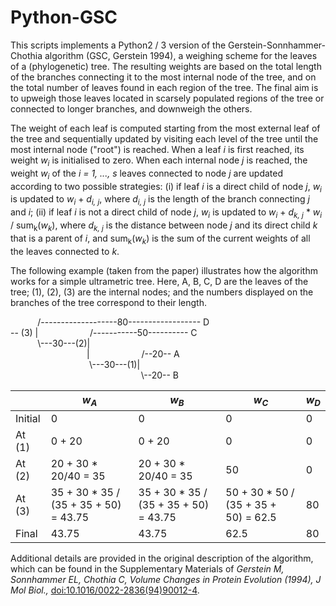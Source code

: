 # Python-GSC

This scripts implements a Python2 / 3 version of the Gerstein-Sonnhammer-Chothia algorithm (GSC, Gerstein 1994), a weighing scheme for the leaves of a (phylogenetic) tree. The resulting weights are based on the total length of the branches connecting it to the most internal node of the tree, and on the total number of leaves found in each region of the tree. The final aim is to upweigh those leaves located in scarsely populated regions of the tree or connected to longer branches, and downweigh the others.

The weight of each leaf is computed starting from the most external leaf of the tree and sequentially updated by visiting each level of the tree until the most internal node ("root") is reached. When a leaf *i* is first reached, its weight *w<sub>i</sub>* is initialised to zero. When each internal node *j* is reached, the weight *w<sub>i</sub>* of the *i = 1, ..., s* leaves connected to node *j* are updated according to two possible strategies:
(i) if leaf *i* is a direct child of node *j*,  *w<sub>i</sub>* is updated to *w<sub>i</sub>* + *d<sub>i, j</sub>*, where *d<sub>i, j</sub>* is the length of the branch connecting *j* and *i*;
(ii) if leaf *i* is not a direct child of node *j*, *w<sub>i</sub>* is updated to *w<sub>i</sub>* + *d<sub>k, j</sub>* \* *w<sub>i</sub>* / sum<sub>k</sub>(*w<sub>k</sub>*), where *d<sub>k, j</sub>* is the distance between node *j* and its direct child *k* that is a parent of *i*, and sum<sub>k</sub>(*w<sub>k</sub>*) is the sum of the current weights of all the leaves connected to *k*.

The following example (taken from the paper) illustrates how the algorithm works for a simple ultrametric tree. Here, A, B, C, D are the leaves of the tree; (1), (2), (3) are the internal nodes; and the numbers displayed on the branches of the tree correspond to their length.

&nbsp;&nbsp;&nbsp;&nbsp;&nbsp;&nbsp;&nbsp;&nbsp;&nbsp;&nbsp;&nbsp;/-------------------80------------------&nbsp;D<br>
--&nbsp;(3) |&nbsp;&nbsp;&nbsp;&nbsp;&nbsp;&nbsp;&nbsp;&nbsp;&nbsp;&nbsp;&nbsp;&nbsp;&nbsp;&nbsp;&nbsp;&nbsp;&nbsp;&nbsp;&nbsp;&nbsp;&nbsp;/-----------50----------&nbsp;C<br>
&nbsp;&nbsp;&nbsp;&nbsp;&nbsp;&nbsp;&nbsp;&nbsp;&nbsp;&nbsp;&nbsp;\\---30---(2)|<br>
&nbsp;&nbsp;&nbsp;&nbsp;&nbsp;&nbsp;&nbsp;&nbsp;&nbsp;&nbsp;&nbsp;&nbsp;&nbsp;&nbsp;&nbsp;&nbsp;&nbsp;&nbsp;&nbsp;&nbsp;&nbsp;&nbsp;&nbsp;&nbsp;&nbsp;&nbsp;&nbsp;&nbsp;&nbsp;&nbsp;&nbsp;|&nbsp;&nbsp;&nbsp;&nbsp;&nbsp;&nbsp;&nbsp;&nbsp;&nbsp;&nbsp;&nbsp;&nbsp;&nbsp;&nbsp;&nbsp;&nbsp;&nbsp;&nbsp;&nbsp;&nbsp;&nbsp;/--20--&nbsp;A<br>
&nbsp;&nbsp;&nbsp;&nbsp;&nbsp;&nbsp;&nbsp;&nbsp;&nbsp;&nbsp;&nbsp;&nbsp;&nbsp;&nbsp;&nbsp;&nbsp;&nbsp;&nbsp;&nbsp;&nbsp;&nbsp;&nbsp;&nbsp;&nbsp;&nbsp;&nbsp;&nbsp;&nbsp;&nbsp;&nbsp;&nbsp;&nbsp;\\---30---(1)|<br>
&nbsp;&nbsp;&nbsp;&nbsp;&nbsp;&nbsp;&nbsp;&nbsp;&nbsp;&nbsp;&nbsp;&nbsp;&nbsp;&nbsp;&nbsp;&nbsp;&nbsp;&nbsp;&nbsp;&nbsp;&nbsp;&nbsp;&nbsp;&nbsp;&nbsp;&nbsp;&nbsp;&nbsp;&nbsp;&nbsp;&nbsp;&nbsp;&nbsp;&nbsp;&nbsp;&nbsp;&nbsp;&nbsp;&nbsp;&nbsp;&nbsp;&nbsp;&nbsp;&nbsp;&nbsp;&nbsp;&nbsp;&nbsp;&nbsp;&nbsp;&nbsp;&nbsp;&nbsp;\\--20--&nbsp;B<br>

|          | *w<sub>A</sub>*                                | *w<sub>B</sub>*                              | *w<sub>C</sub>*                                 | *w<sub>D</sub>*  |
|-------------------------|----------------------------------|---------------------------------|-----------------------------------|----|
| Initial| 0                                | 0                               | 0                                 | 0  |
| At (1)            | 0 + 20                               | 0 + 20                              | 0                                 | 0  |
| At (2)            | 20 + 30 * 20/40 = 35                  | 20 + 30 * 20/40 = 35                 | 50                                | 0  |
| At (3)            | 35 + 30 * 35 / (35 + 35 + 50) = 43.75  | 35 + 30 * 35 / (35 + 35 + 50) = 43.75 | 50 + 30  * 50 / (35 + 35 + 50)  = 62.5 | 80 |
| Final   | 43.75                            | 43.75                           | 62.5                              | 80 |



Additional details are provided in the original description of the algorithm, which can be found in the Supplementary Materials of *Gerstein M, Sonnhammer EL, Chothia C, Volume Changes in Protein Evolution (1994), J Mol Biol.,* <a href="doi:10.1016/0022-2836(94)90012-4">doi:10.1016/0022-2836(94)90012-4</a>.
